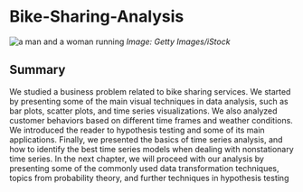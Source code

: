 # **Bike-Sharing-Analysis**

![a man and a woman running]([https://thumbs.dreamstime.com/b/bike-sharing-system-station-city-street-boy-holding-smartphone-open-mobile-app-locates-closest-public-bicycle-rental-151167286.jpg](https://mir-s3-cdn-cf.behance.net/project_modules/disp/c50d0614878803.5628a3fb8c04e.png))
*Image: Getty Images/iStock*

## Summary 

We studied a business problem related to bike sharing services. We
started by presenting some of the main visual techniques in data analysis, such as
bar plots, scatter plots, and time series visualizations. We also analyzed customer
behaviors based on different time frames and weather conditions. We introduced the
reader to hypothesis testing and some of its main applications. Finally, we presented
the basics of time series analysis, and how to identify the best time series models
when dealing with nonstationary time series.
In the next chapter, we will proceed with our analysis by presenting some of the
commonly used data transformation techniques, topics from probability theory, and
further techniques in hypothesis testing
